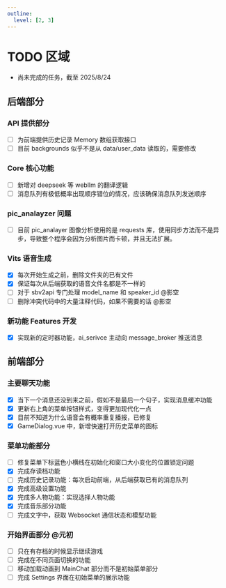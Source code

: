 ```yaml
---
outline:
  level: [2, 3]
---
```


# TODO 区域

- 尚未完成的任务，截至 2025/8/24

## 后端部分

### API 提供部分

- [ ] 为前端提供历史记录 Memory 数组获取接口
- [ ] 目前 backgrounds 似乎不是从 data/user_data 读取的，需要修改

### Core 核心功能

- [ ] 新增对 deepseek 等 webllm 的翻译逻辑
- [ ] 消息队列有极低概率出现顺序错位的情况，应该确保消息队列发送顺序

### pic_analayzer 问题

- [ ] 目前 pic_analayer 图像分析使用的是 requests 库，使用同步方法而不是异步，导致整个程序会因为分析图片而卡顿，并且无法扩展。

### Vits 语音生成

- [x] 每次开始生成之前，删除文件夹的已有文件
- [x] 保证每次从后端获取的语音文件名都是不一样的
- [ ] 对于 sbv2api 专门处理 model_name 和 speaker_id @影空
- [ ] 删除冲突代码中的大量注释代码，如果不需要的话 @影空

### 新功能 Features 开发

- [x] 实现新的定时器功能，ai_serivce 主动向 message_broker 推送消息

## 前端部分

### 主要聊天功能

- [x] 当下一个消息还没到来之前，假如不是最后一个句子，实现消息缓冲功能
- [x] 更新右上角的菜单按钮样式，变得更加现代化一点
- [x] 目前不知道为什么语音会有概率重复播报，已修复
- [x] GameDialog.vue 中，新增快速打开历史菜单的图标

### 菜单功能部分

- [ ] 修复菜单下标蓝色小横线在初始化和窗口大小变化的位置锁定问题
- [x] 完成存读档功能
- [ ] 完成历史记录功能：每次启动前端，从后端获取已有的消息队列
- [x] 完成高级设置功能
- [x] 完成多人物功能：实现选择人物功能
- [x] 完成音乐部分功能
- [ ] 完成文字中，获取 Websocket 通信状态和模型功能

### 开始界面部分 @元初

- [ ] 只在有存档的时候显示继续游戏
- [ ] 完成在不同页面切换的功能
- [ ] 移动加载动画到 MainChat 部分而不是初始菜单部分
- [ ] 完成 Settings 界面在初始菜单的展示功能
